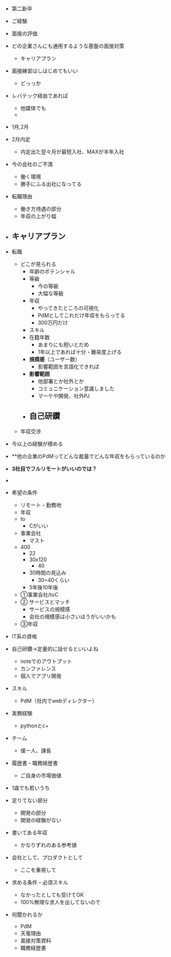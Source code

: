 - 第二新卒
- ご経験
- 面接の評価
- どの企業さんにも通用するような基盤の面接対策
	- キャリアプラン
- 面接練習はしはじめてもいい
	- どっっか
- レバテック経由であれば
	- 他媒体でも
	- 
- 1月,2月
- 2月内定
	- 内定出た翌々月が最短入社、MAXが半年入社
- 今の会社のご不満
	- 働く環境
	- 勝手にふる出社になってる
- 転職理由
	- 働き方待遇の部分
	- 年収の上がり幅
- キャリアプラン
	- 


- 転職
	- どこが見られる
		- 年齢のポテンシャル
		- 等級
			- 今の等級
			- 大幅な等級
		- 年収
			- やってきたところの可視化
			- PdMとしてこれだけ年収をもらってる
			- 300万円だけ
		- スキル
		- 在籍年数
			- あまりにも短いとだめ
			- 1年以上であれば十分・難易度上げる
		- **規模感**（ユーザー数）
			- 影響範囲を言語化できれば
		- **影響範囲**
			- 他部署とか社外とか
			- コミュニケーション意識しました
			- マーケや開発、社外PJ
		- **自己研鑽**
			- 
	- 年収交渉

- 今以上の経験が積める
- **他の企業のPdMってどんな裁量でどんな年収をもらっているのか
- **3社目でフルリモートがいいのでは？**
- 


- 希望の条件
	- リモート・勤務地
	- 年収
	- to
		- Cがいい
	- 事業会社
		- マスト
	- 400
		- 22
		- 30x120
			- 40
		- 30時間の見込み
			- 30~40くらい
		- 5年後10年後
	- ①事業会社/toC
	- ② サービスとマッチ
		- サービスの規模感
		- 会社の規模感は小さいほうがいいかも
	- ③年収


- IT系の資格
- 自己研鑽→定量的に話せるといいよね
	- noteでのアウトプット
	- カンファレンス
	- 個人でアプリ開発
- スキル
	- PdM（社内でwebディレクター）


- 実務経験
	- pythonとc+
- チーム
	- 僕一人、課長


- 履歴書・職務経歴書
	- ご自身の市場価値

- 1歳でも若いうち

- 足りてない部分
	- 開発の部分
	- 開発の経験がない


- 書いてある年収
	- かなりずれのある参考値
- 会社として、プロダクトとして
	- ここを重視して
- 求める条件・必須スキル
	- なかったとしても受けてOK
	- 100%無理な求人を出してないので




- 何聞かれるか
	- PdM
	- 天竜理由
	- 面接対策資料
	- 職務経歴書
